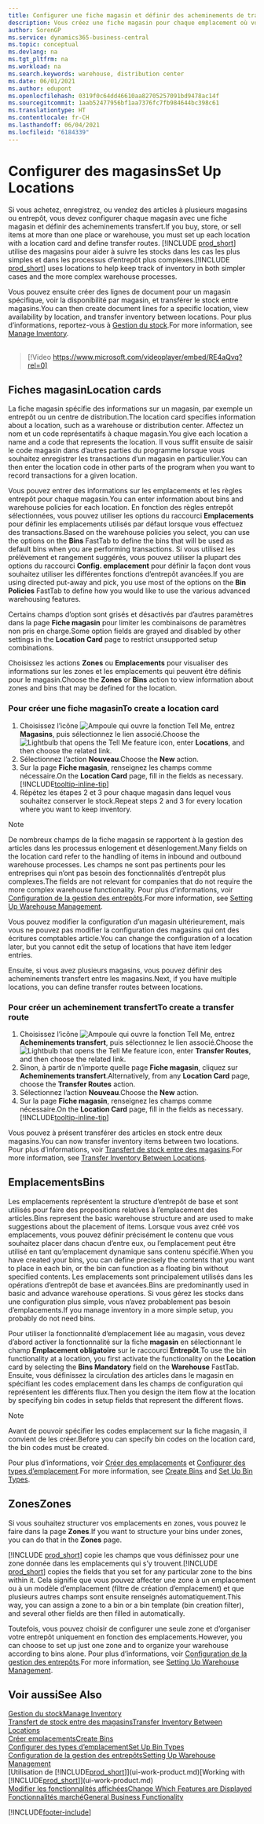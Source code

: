 ```yaml
---
title: Configurer une fiche magasin et définir des acheminements de transfert
description: Vous créez une fiche magasin pour chaque emplacement où vous stockez des articles d’inventaire, par exemple, un entrepôt ou un centre de distribution, et configurez des acheminements pour le transfert d’articles entre magasins.
author: SorenGP
ms.service: dynamics365-business-central
ms.topic: conceptual
ms.devlang: na
ms.tgt_pltfrm: na
ms.workload: na
ms.search.keywords: warehouse, distribution center
ms.date: 06/01/2021
ms.author: edupont
ms.openlocfilehash: 0319f0c64dd46610aa82705257091bd9478ac14f
ms.sourcegitcommit: 1aab52477956bf1aa7376fc7fb984644bc398c61
ms.translationtype: HT
ms.contentlocale: fr-CH
ms.lasthandoff: 06/04/2021
ms.locfileid: "6184339"
---
```

# <a name="set-up-locations"></a><span data-ttu-id="dcbf3-103">Configurer des magasins</span><span class="sxs-lookup"><span data-stu-id="dcbf3-103">Set Up Locations</span></span>

<span data-ttu-id="dcbf3-104">Si vous achetez, enregistrez, ou vendez des articles à plusieurs magasins ou entrepôt, vous devez configurer chaque magasin avec une fiche magasin et définir des acheminements transfert.</span><span class="sxs-lookup"><span data-stu-id="dcbf3-104">If you buy, store, or sell items at more than one place or warehouse, you must set up each location with a location card and define transfer routes.</span></span> <span data-ttu-id="dcbf3-105">[!INCLUDE [prod_short](includes/prod_short.md)] utilise des magasins pour aider à suivre les stocks dans les cas les plus simples et dans les processus d’entrepôt plus complexes.</span><span class="sxs-lookup"><span data-stu-id="dcbf3-105">[!INCLUDE [prod_short](includes/prod_short.md)] uses locations to help keep track of inventory in both simpler cases and the more complex warehouse processes.</span></span>

<span data-ttu-id="dcbf3-106">Vous pouvez ensuite créer des lignes de document pour un magasin spécifique, voir la disponibilité par magasin, et transférer le stock entre magasins.</span><span class="sxs-lookup"><span data-stu-id="dcbf3-106">You can then create document lines for a specific location, view availability by location, and transfer inventory between locations.</span></span> <span data-ttu-id="dcbf3-107">Pour plus d’informations, reportez-vous à [Gestion du stock](inventory-manage-inventory.md).</span><span class="sxs-lookup"><span data-stu-id="dcbf3-107">For more information, see [Manage Inventory](inventory-manage-inventory.md).</span></span>
<br><br>  
  
> [!Video https://www.microsoft.com/videoplayer/embed/RE4aQvq?rel=0]

## <a name="location-cards"></a><span data-ttu-id="dcbf3-108">Fiches magasin</span><span class="sxs-lookup"><span data-stu-id="dcbf3-108">Location cards</span></span>

<span data-ttu-id="dcbf3-109">La fiche magasin spécifie des informations sur un magasin, par exemple un entrepôt ou un centre de distribution.</span><span class="sxs-lookup"><span data-stu-id="dcbf3-109">The location card specifies information about a location, such as a warehouse or distribution center.</span></span> <span data-ttu-id="dcbf3-110">Affectez un nom et un code représentatifs à chaque magasin.</span><span class="sxs-lookup"><span data-stu-id="dcbf3-110">You give each location a name and a code that represents the location.</span></span> <span data-ttu-id="dcbf3-111">Il vous suffit ensuite de saisir le code magasin dans d’autres parties du programme lorsque vous souhaitez enregistrer les transactions d’un magasin en particulier.</span><span class="sxs-lookup"><span data-stu-id="dcbf3-111">You can then enter the location code in other parts of the program when you want to record transactions for a given location.</span></span>  

<span data-ttu-id="dcbf3-112">Vous pouvez entrer des informations sur les emplacements et les règles entrepôt pour chaque magasin.</span><span class="sxs-lookup"><span data-stu-id="dcbf3-112">You can enter information about bins and warehouse policies for each location.</span></span> <span data-ttu-id="dcbf3-113">En fonction des règles entrepôt sélectionnées, vous pouvez utiliser les options du raccourci **Emplacements** pour définir les emplacements utilisés par défaut lorsque vous effectuez des transactions.</span><span class="sxs-lookup"><span data-stu-id="dcbf3-113">Based on the warehouse policies you select, you can use the options on the **Bins** FastTab to define the bins that will be used as default bins when you are performing transactions.</span></span> <span data-ttu-id="dcbf3-114">Si vous utilisez les prélèvement et rangement suggérés, vous pouvez utiliser la plupart des options du raccourci **Config. emplacement** pour définir la façon dont vous souhaitez utiliser les différentes fonctions d’entrepôt avancées.</span><span class="sxs-lookup"><span data-stu-id="dcbf3-114">If you are using directed put-away and pick, you use most of the options on the **Bin Policies** FastTab to define how you would like to use the various advanced warehousing features.</span></span>  

<span data-ttu-id="dcbf3-115">Certains champs d’option sont grisés et désactivés par d’autres paramètres dans la page **Fiche magasin** pour limiter les combinaisons de paramètres non pris en charge.</span><span class="sxs-lookup"><span data-stu-id="dcbf3-115">Some option fields are grayed and disabled by other settings in the **Location Card** page to restrict unsupported setup combinations.</span></span>  

<span data-ttu-id="dcbf3-116">Choisissez les actions **Zones** ou **Emplacements** pour visualiser des informations sur les zones et les emplacements qui peuvent être définis pour le magasin.</span><span class="sxs-lookup"><span data-stu-id="dcbf3-116">Choose the **Zones** or **Bins** action to view information about zones and bins that may be defined for the location.</span></span>

### <a name="to-create-a-location-card"></a><span data-ttu-id="dcbf3-117">Pour créer une fiche magasin</span><span class="sxs-lookup"><span data-stu-id="dcbf3-117">To create a location card</span></span>

1. <span data-ttu-id="dcbf3-118">Choisissez l’icône ![Ampoule qui ouvre la fonction Tell Me](media/ui-search/search_small.png "Dites-moi ce que vous voulez faire"), entrez **Magasins**, puis sélectionnez le lien associé.</span><span class="sxs-lookup"><span data-stu-id="dcbf3-118">Choose the ![Lightbulb that opens the Tell Me feature](media/ui-search/search_small.png "Tell me what you want to do") icon, enter **Locations**, and then choose the related link.</span></span>
2. <span data-ttu-id="dcbf3-119">Sélectionnez l’action **Nouveau**.</span><span class="sxs-lookup"><span data-stu-id="dcbf3-119">Choose the **New** action.</span></span>
3. <span data-ttu-id="dcbf3-120">Sur la page **Fiche magasin**, renseignez les champs comme nécessaire.</span><span class="sxs-lookup"><span data-stu-id="dcbf3-120">On the **Location Card** page, fill in the fields as necessary.</span></span> [!INCLUDE[tooltip-inline-tip](includes/tooltip-inline-tip_md.md)]
4. <span data-ttu-id="dcbf3-121">Répétez les étapes 2 et 3 pour chaque magasin dans lequel vous souhaitez conserver le stock.</span><span class="sxs-lookup"><span data-stu-id="dcbf3-121">Repeat steps 2 and 3 for every location where you want to keep inventory.</span></span>

> [!NOTE]  
> <span data-ttu-id="dcbf3-122">De nombreux champs de la fiche magasin se rapportent à la gestion des articles dans les processus enlogement et désenlogement.</span><span class="sxs-lookup"><span data-stu-id="dcbf3-122">Many fields on the location card refer to the handling of items in inbound and outbound warehouse processes.</span></span> <span data-ttu-id="dcbf3-123">Les champs ne sont pas pertinents pour les entreprises qui n’ont pas besoin des fonctionnalités d’entrepôt plus complexes.</span><span class="sxs-lookup"><span data-stu-id="dcbf3-123">The fields are not relevant for companies that do not require the more complex warehouse functionality.</span></span> <span data-ttu-id="dcbf3-124">Pour plus d’informations, voir [Configuration de la gestion des entrepôts](warehouse-setup-warehouse.md).</span><span class="sxs-lookup"><span data-stu-id="dcbf3-124">For more information, see [Setting Up Warehouse Management](warehouse-setup-warehouse.md).</span></span>

<span data-ttu-id="dcbf3-125">Vous pouvez modifier la configuration d’un magasin ultérieurement, mais vous ne pouvez pas modifier la configuration des magasins qui ont des écritures comptables article.</span><span class="sxs-lookup"><span data-stu-id="dcbf3-125">You can change the configuration of a location later, but you cannot edit the setup of locations that have item ledger entries.</span></span>  

<span data-ttu-id="dcbf3-126">Ensuite, si vous avez plusieurs magasins, vous pouvez définir des acheminements transfert entre les magasins.</span><span class="sxs-lookup"><span data-stu-id="dcbf3-126">Next, if you have multiple locations, you can define transfer routes between locations.</span></span>  

### <a name="to-create-a-transfer-route"></a><span data-ttu-id="dcbf3-127">Pour créer un acheminement transfert</span><span class="sxs-lookup"><span data-stu-id="dcbf3-127">To create a transfer route</span></span>

1. <span data-ttu-id="dcbf3-128">Choisissez l’icône ![Ampoule qui ouvre la fonction Tell Me](media/ui-search/search_small.png "Dites-moi ce que vous voulez faire"), entrez **Acheminements transfert**, puis sélectionnez le lien associé.</span><span class="sxs-lookup"><span data-stu-id="dcbf3-128">Choose the ![Lightbulb that opens the Tell Me feature](media/ui-search/search_small.png "Tell me what you want to do") icon, enter **Transfer Routes**, and then choose the related link.</span></span>
2. <span data-ttu-id="dcbf3-129">Sinon, à partir de n’importe quelle page **Fiche magasin**, cliquez sur **Acheminements transfert**.</span><span class="sxs-lookup"><span data-stu-id="dcbf3-129">Alternatively, from any **Location Card** page, choose the **Transfer Routes** action.</span></span>
3. <span data-ttu-id="dcbf3-130">Sélectionnez l’action **Nouveau**.</span><span class="sxs-lookup"><span data-stu-id="dcbf3-130">Choose the **New** action.</span></span>
4. <span data-ttu-id="dcbf3-131">Sur la page **Fiche magasin**, renseignez les champs comme nécessaire.</span><span class="sxs-lookup"><span data-stu-id="dcbf3-131">On the **Location Card** page, fill in the fields as necessary.</span></span> [!INCLUDE[tooltip-inline-tip](includes/tooltip-inline-tip_md.md)]

<span data-ttu-id="dcbf3-132">Vous pouvez à présent transférer des articles en stock entre deux magasins.</span><span class="sxs-lookup"><span data-stu-id="dcbf3-132">You can now transfer inventory items between two locations.</span></span> <span data-ttu-id="dcbf3-133">Pour plus d’informations, voir [Transfert de stock entre des magasins](inventory-how-transfer-between-locations.md).</span><span class="sxs-lookup"><span data-stu-id="dcbf3-133">For more information, see [Transfer Inventory Between Locations](inventory-how-transfer-between-locations.md).</span></span>    

## <a name="bins"></a><span data-ttu-id="dcbf3-134">Emplacements</span><span class="sxs-lookup"><span data-stu-id="dcbf3-134">Bins</span></span>

<span data-ttu-id="dcbf3-135">Les emplacements représentent la structure d’entrepôt de base et sont utilisés pour faire des propositions relatives à l’emplacement des articles.</span><span class="sxs-lookup"><span data-stu-id="dcbf3-135">Bins represent the basic warehouse structure and are used to make suggestions about the placement of items.</span></span> <span data-ttu-id="dcbf3-136">Lorsque vous avez créé vos emplacements, vous pouvez définir précisément le contenu que vous souhaitez placer dans chacun d’entre eux, ou l’emplacement peut être utilisé en tant qu’emplacement dynamique sans contenu spécifié.</span><span class="sxs-lookup"><span data-stu-id="dcbf3-136">When you have created your bins, you can define precisely the contents that you want to place in each bin, or the bin can function as a floating bin without specified contents.</span></span> <span data-ttu-id="dcbf3-137">Les emplacements sont principalement utilisés dans les opérations d’entrepôt de base et avancées.</span><span class="sxs-lookup"><span data-stu-id="dcbf3-137">Bins are predominantly used in basic and advance warehouse operations.</span></span> <span data-ttu-id="dcbf3-138">Si vous gérez les stocks dans une configuration plus simple, vous n’avez probablement pas besoin d’emplacements.</span><span class="sxs-lookup"><span data-stu-id="dcbf3-138">If you manage inventory in a more simple setup, you probably do not need bins.</span></span>

<span data-ttu-id="dcbf3-139">Pour utiliser la fonctionnalité d’emplacement liée au magasin, vous devez d’abord activer la fonctionnalité sur la fiche **magasin** en sélectionnant le champ **Emplacement obligatoire** sur le raccourci **Entrepôt**.</span><span class="sxs-lookup"><span data-stu-id="dcbf3-139">To use the bin functionality at a location, you first activate the functionality on the **Location** card by selecting the **Bins Mandatory** field on the **Warehouse** FastTab.</span></span> <span data-ttu-id="dcbf3-140">Ensuite, vous définissez la circulation des articles dans le magasin en spécifiant les codes emplacement dans les champs de configuration qui représentent les différents flux.</span><span class="sxs-lookup"><span data-stu-id="dcbf3-140">Then you design the item flow at the location by specifying bin codes in setup fields that represent the different flows.</span></span>

> [!NOTE]
> <span data-ttu-id="dcbf3-141">Avant de pouvoir spécifier les codes emplacement sur la fiche magasin, il convient de les créer.</span><span class="sxs-lookup"><span data-stu-id="dcbf3-141">Before you can specify bin codes on the location card, the bin codes must be created.</span></span>

<span data-ttu-id="dcbf3-142">Pour plus d’informations, voir [Créer des emplacements](warehouse-how-to-create-individual-bins.md) et [Configurer des types d’emplacement](warehouse-how-to-set-up-bin-types.md).</span><span class="sxs-lookup"><span data-stu-id="dcbf3-142">For more information, see [Create Bins](warehouse-how-to-create-individual-bins.md) and [Set Up Bin Types](warehouse-how-to-set-up-bin-types.md).</span></span>  

## <a name="zones"></a><span data-ttu-id="dcbf3-143">Zones</span><span class="sxs-lookup"><span data-stu-id="dcbf3-143">Zones</span></span>

<span data-ttu-id="dcbf3-144">Si vous souhaitez structurer vos emplacements en zones, vous pouvez le faire dans la page **Zones**.</span><span class="sxs-lookup"><span data-stu-id="dcbf3-144">If you want to structure your bins under zones, you can do that in the **Zones** page.</span></span>

<span data-ttu-id="dcbf3-145">[!INCLUDE [prod_short](includes/prod_short.md)] copie les champs que vous définissez pour une zone donnée dans les emplacements qui s’y trouvent.</span><span class="sxs-lookup"><span data-stu-id="dcbf3-145">[!INCLUDE [prod_short](includes/prod_short.md)] copies the fields that you set for any particular zone to the bins within it.</span></span> <span data-ttu-id="dcbf3-146">Cela signifie que vous pouvez affecter une zone à un emplacement ou à un modèle d’emplacement (filtre de création d’emplacement) et que plusieurs autres champs sont ensuite renseignés automatiquement.</span><span class="sxs-lookup"><span data-stu-id="dcbf3-146">This way, you can assign a zone to a bin or a bin template (bin creation filter), and several other fields are then filled in automatically.</span></span>

<span data-ttu-id="dcbf3-147">Toutefois, vous pouvez choisir de configurer une seule zone et d’organiser votre entrepôt uniquement en fonction des emplacements.</span><span class="sxs-lookup"><span data-stu-id="dcbf3-147">However, you can choose to set up just one zone and to organize your warehouse according to bins alone.</span></span> <span data-ttu-id="dcbf3-148">Pour plus d’informations, voir [Configuration de la gestion des entrepôts](warehouse-setup-warehouse.md).</span><span class="sxs-lookup"><span data-stu-id="dcbf3-148">For more information, see [Setting Up Warehouse Management](warehouse-setup-warehouse.md).</span></span>  

## <a name="see-also"></a><span data-ttu-id="dcbf3-149">Voir aussi</span><span class="sxs-lookup"><span data-stu-id="dcbf3-149">See Also</span></span>

[<span data-ttu-id="dcbf3-150">Gestion du stock</span><span class="sxs-lookup"><span data-stu-id="dcbf3-150">Manage Inventory</span></span>](inventory-manage-inventory.md)  
[<span data-ttu-id="dcbf3-151">Transfert de stock entre des magasins</span><span class="sxs-lookup"><span data-stu-id="dcbf3-151">Transfer Inventory Between Locations</span></span>](inventory-how-transfer-between-locations.md)  
[<span data-ttu-id="dcbf3-152">Créer emplacements</span><span class="sxs-lookup"><span data-stu-id="dcbf3-152">Create Bins</span></span>](warehouse-how-to-create-individual-bins.md)  
[<span data-ttu-id="dcbf3-153">Configurer des types d’emplacement</span><span class="sxs-lookup"><span data-stu-id="dcbf3-153">Set Up Bin Types</span></span>](warehouse-how-to-set-up-bin-types.md)  
[<span data-ttu-id="dcbf3-154">Configuration de la gestion des entrepôts</span><span class="sxs-lookup"><span data-stu-id="dcbf3-154">Setting Up Warehouse Management</span></span>](warehouse-setup-warehouse.md)  
<span data-ttu-id="dcbf3-155">[Utilisation de [!INCLUDE[prod_short](includes/prod_short.md)]](ui-work-product.md)</span><span class="sxs-lookup"><span data-stu-id="dcbf3-155">[Working with [!INCLUDE[prod_short](includes/prod_short.md)]](ui-work-product.md)</span></span>  
[<span data-ttu-id="dcbf3-156">Modifier les fonctionnalités affichées</span><span class="sxs-lookup"><span data-stu-id="dcbf3-156">Change Which Features are Displayed</span></span>](ui-experiences.md)  
[<span data-ttu-id="dcbf3-157">Fonctionnalités marché</span><span class="sxs-lookup"><span data-stu-id="dcbf3-157">General Business Functionality</span></span>](ui-across-business-areas.md)


[!INCLUDE[footer-include](includes/footer-banner.md)]
